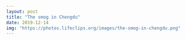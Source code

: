 ```yaml
---
layout: post
title: "The smog in Chengdu"
date: 2019-12-14
img: "https://photos.lifeclips.org/images/the-smog-in-chengdu.png"
---
```

